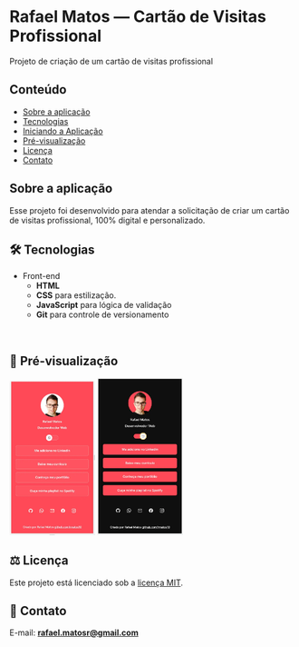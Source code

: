 # Rafael Matos — Cartão de Visitas Profissional
Projeto de criação de um cartão de visitas profissional

## Conteúdo
* [Sobre a aplicação](#sobre-a-aplicação)
* [Tecnologias](#hammer_and_wrench-tecnologias)
* [Iniciando a Aplicação](#car-iniciando-a-aplicação)
* [Pré-visualização](#camera_flash-pré-visualização)
* [Licença](#balance_scale-licença)
* [Contato](#email-contato)

## Sobre a aplicação
Esse projeto foi desenvolvido para atendar a solicitação de criar um cartão de visitas profissional, 100% digital e personalizado.<br />

## :hammer_and_wrench: Tecnologias
* Front-end
  * __HTML__
  * __CSS__ para estilização.
  * __JavaScript__ para lógica de validação
  * __Git__ para controle de versionamento
<br />

## :camera_flash: Pré-visualização
<img src="./assets/img/pre_visualizacao1.webp" width="30%" alt="Cartão de Visitas">
<img src="./assets/img/pre_visualizacao2.webp" width="30%" alt="Cartão de Visitas">

## :balance_scale: Licença
Este projeto está licenciado sob a [licença MIT](LICENSE).

## :email: Contato
E-mail: [**rafael.matosr@gmail.com**](mailto:rafael.matosr@gmail.com)
